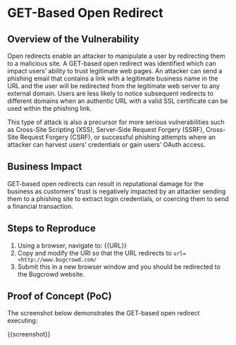 # GET-Based Open Redirect

## Overview of the Vulnerability

Open redirects enable an attacker to manipulate a user by redirecting them to a malicious site. A GET-based open redirect was identified which can impact users’ ability to trust legitimate web pages. An attacker can send a phishing email that contains a link with a legitimate business name in the URL and the user will be redirected from the legitimate web server to any external domain. Users are less likely to notice subsequent redirects to different domains when an authentic URL with a valid SSL certificate can be used within the phishing link.

This type of attack is also a precursor for more serious vulnerabilities such as Cross-Site Scripting (XSS), Server-Side Request Forgery (SSRF), Cross-Site Request Forgery (CSRF), or successful phishing attempts where an attacker can harvest users’ credentials or gain users’ OAuth access.

## Business Impact

GET-based open redirects can result in reputational damage for the business as customers’ trust is negatively impacted by an attacker sending them to a phishing site to extract login credentials, or coercing them to send a financial transaction.

## Steps to Reproduce

1. Using a browser, navigate to: {{URL}}
1. Copy and modify the URI so that the URL redirects to `url=<http://www.bugcrowd.com/`
1. Submit this in a new browser window and you should be redirected to the Bugcrowd website.

## Proof of Concept (PoC)

The screenshot below demonstrates the GET-based open redirect executing:

{{screenshot}}
